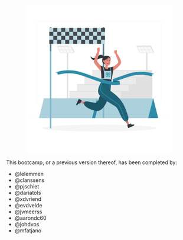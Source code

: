 <p align="center">
<img src="media/finish.png" width="400">
</p>

This bootcamp, or a previous version thereof, has been completed by:
- @lelemmen
- @clanssens
- @pjschiet
- @dariatols
- @xdvriend
- @evdvelde
- @jvmeerss
- @aarondc60
- @johdvos
- @mfatjano